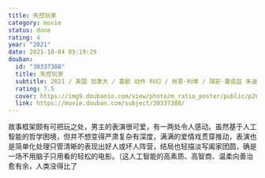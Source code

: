 ```yaml
---
title: 失控玩家
category: movie
status: done
rating: 4
year: "2021"
date: 2021-10-04 05:19:29
douban:
  id: "30337388"
  title: 失控玩家
  subtitle: 2021 / 美国 加拿大 / 喜剧 动作 科幻 / 肖恩·利维 / 瑞安·雷诺兹 朱迪·科默
  rating: 7.5
  cover: https://img9.doubanio.com/view/photo/m_ratio_poster/public/p2677520025.jpg
  link: https://movie.douban.com/subject/30337388/
---
```


故事框架颇有可把玩之处，男主的表演很可爱，有一两处令人感动。虽然基于人工智能的哲学困境，但并不想变得严肃复杂有深度，满满的爱情戏贯穿推动，表演也是简单化处理只管清晰的表现出好人或坏人阵营，结局也轻描淡写阖家团圆，确是一场不用脑子只用看的轻松的电影。（这人工智能的高素质、高智商、温柔向善治愈有余，人类没得比了
